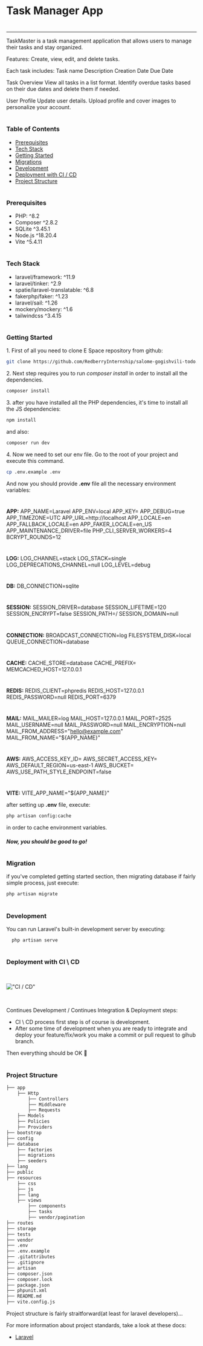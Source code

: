 
<div style="display:flex; align-items: center">
  <h1 style="position:relative; top: -6px" >Task Manager App</h1>
</div>

---
TaskMaster is a task management application that allows users to manage their tasks and stay organized.

Features:
    Create, view, edit, and delete tasks.

Each task includes:
    Task name
    Description
    Creation Date
    Due Date

Task Overview
    View all tasks in a list format.
    Identify overdue tasks based on their due dates and delete them if needed.

User Profile
    Update user details.
    Upload profile and cover images to personalize your account.


#
### Table of Contents
* [Prerequisites](#prerequisites)
* [Tech Stack](#tech-stack)
* [Getting Started](#getting-started)
* [Migrations](#migration)
* [Development](#development)
* [Deployment with CI / CD](#deployment-with-ci-\-cd)
* [Project Structure](#project-structure)


#
### Prerequisites

* PHP: ^8.2
* Composer ^2.8.2
* SQLite ^3.45.1
* Node.js ^18.20.4
* Vite ^5.4.11


#
### Tech Stack

* laravel/framework: ^11.9
* laravel/tinker: ^2.9
* spatie/laravel-translatable: ^6.8
* fakerphp/faker: ^1.23 
* laravel/sail: ^1.26 
* mockery/mockery: ^1.6 
* tailwindcss ^3.4.15


#
### Getting Started
1\. First of all you need to clone E Space repository from github:
```sh
git clone https://github.com/RedberryInternship/salome-gogishvili-todo.git
```

2\. Next step requires you to run *composer install* in order to install all the dependencies.
```sh
composer install
```

3\. after you have installed all the PHP dependencies, it's time to install all the JS dependencies:
```sh
npm install
```

and also:
```sh
composer run dev
```

4\. Now we need to set our env file. Go to the root of your project and execute this command.
```sh
cp .env.example .env
```
And now you should provide **.env** file all the necessary environment variables:

#
**APP:**
APP_NAME=Laravel
APP_ENV=local
APP_KEY=
APP_DEBUG=true
APP_TIMEZONE=UTC
APP_URL=http://localhost
APP_LOCALE=en
APP_FALLBACK_LOCALE=en
APP_FAKER_LOCALE=en_US
APP_MAINTENANCE_DRIVER=file
PHP_CLI_SERVER_WORKERS=4
BCRYPT_ROUNDS=12

#
**LOG:**
LOG_CHANNEL=stack
LOG_STACK=single
LOG_DEPRECATIONS_CHANNEL=null
LOG_LEVEL=debug

#
**DB:**
DB_CONNECTION=sqlite

#
**SESSION:**
SESSION_DRIVER=database
SESSION_LIFETIME=120
SESSION_ENCRYPT=false
SESSION_PATH=/
SESSION_DOMAIN=null

#
**CONNECTION:**
BROADCAST_CONNECTION=log
FILESYSTEM_DISK=local
QUEUE_CONNECTION=database

#
**CACHE:**
CACHE_STORE=database
CACHE_PREFIX=
MEMCACHED_HOST=127.0.0.1

#
**REDIS:**
REDIS_CLIENT=phpredis
REDIS_HOST=127.0.0.1
REDIS_PASSWORD=null
REDIS_PORT=6379

#
**MAIL:**
MAIL_MAILER=log
MAIL_HOST=127.0.0.1
MAIL_PORT=2525
MAIL_USERNAME=null
MAIL_PASSWORD=null
MAIL_ENCRYPTION=null
MAIL_FROM_ADDRESS="hello@example.com"
MAIL_FROM_NAME="${APP_NAME}"

#
**AWS:**
AWS_ACCESS_KEY_ID=
AWS_SECRET_ACCESS_KEY=
AWS_DEFAULT_REGION=us-east-1
AWS_BUCKET=
AWS_USE_PATH_STYLE_ENDPOINT=false

#
**VITE:**
VITE_APP_NAME="${APP_NAME}"


after setting up **.env** file, execute:
```sh
php artisan config:cache
```
in order to cache environment variables.

##### Now, you should be good to go!


#
### Migration
if you've completed getting started section, then migrating database if fairly simple process, just execute:
```sh
php artisan migrate
```

#
### Development

You can run Laravel's built-in development server by executing:

```sh
  php artisan serve
```

#
### Deployment with CI \ CD
<br/>

!["CI / CD"](./readme/assets/cicd.png)

<br />

Continues Development / Continues Integration & Deployment steps:
* CI \ CD process first step is of course is development.
* After some time of development when you are ready to integrate and deploy your feature/fix/work you make a commit or pull request to gihub branch.


Then everything should be OK :pray:

#
### Project Structure

```bash
├── app
    ├── Http
        ├── Controllers
        ├── Middleware
        ├── Requests
    ├── Models
    ├── Policies
    ├── Providers
├── bootstrap
├── config
├── database
    ├── factories
    ├── migrations
    ├── seeders
├── lang
├── public
├── resources
    ├── css
    ├── js
    ├── lang
    ├── views
        ├── components
        ├── tasks
        ├── vendor/pagination
├── routes
├── storage
├── tests
├── vendor
├── .env
├── .env.example
├── .gitattributes
├── .gitignore
├── artisan
├── composer.json
├── composer.lock
├── package.json
├── phpunit.xml
├── README.md
├── vite.config.js
```

Project structure is fairly straitforward(at least for laravel developers)...

For more information about project standards, take a look at these docs:
* [Laravel](https://laravel.com/docs/6.x)
